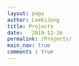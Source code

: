 ```yaml
---
layout: page
author: LeeKiJong
title: Projects
date:   2019-12-16
permalink: /Projects/
main_nav: true
comments : true
---
```


